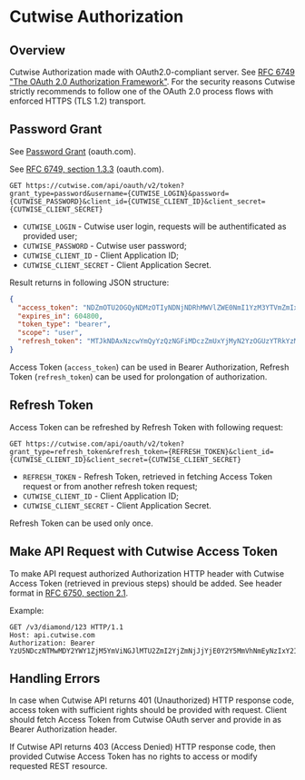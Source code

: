 # Cutwise Authorization

## Overview

Cutwise Authorization made with OAuth2.0-compliant server. See [RFC 6749 "The OAuth 2.0 Authorization Framework"](https://tools.ietf.org/html/rfc6749).
For the security reasons Cutwise strictly recommends to follow one of the OAuth 2.0 process flows with enforced HTTPS (TLS 1.2) transport.

## Password Grant

See [Password Grant](https://www.oauth.com/oauth2-servers/access-tokens/password-grant/) (oauth.com).

See [RFC 6749, section 1.3.3](https://tools.ietf.org/html/rfc6749#section-1.3.3) (oauth.com).

```
GET https://cutwise.com/api/oauth/v2/token?grant_type=password&username={CUTWISE_LOGIN}&password={CUTWISE_PASSWORD}&client_id={CUTWISE_CLIENT_ID}&client_secret={CUTWISE_CLIENT_SECRET}
```

- `CUTWISE_LOGIN` - Cutwise user login, requests will be authentificated as provided user;
- `CUTWISE_PASSWORD` - Cutwise user password;
- `CUTWISE_CLIENT_ID` - Client Application ID;
- `CUTWISE_CLIENT_SECRET` - Client Application Secret.

Result returns in following JSON structure:

```json
{
  "access_token": "NDZmOTU2OGQyNDMzOTIyNDNjNDRhMWVlZWE0NmI1YzM3YTVmZmIxYzUyMmE0ODU3YjYyMmJlZWMzM2JjYjg5Zg",
  "expires_in": 604800,
  "token_type": "bearer",
  "scope": "user",
  "refresh_token": "MTJkNDAxNzcwYmQyYzQzNGFiMDczZmUxYjMyN2YzOGUzYTRkYzMyZGQ1ZWNlNmI1YTI4MjBjNTY4YjUzMmIyOA"
}
```

Access Token (`access_token`) can be used in Bearer Authorization, Refresh Token (`refresh_token`) can be used for prolongation of authorization.

## Refresh Token

Access Token can be refreshed by Refresh Token with following request:

```
GET https://cutwise.com/api/oauth/v2/token?grant_type=refresh_token&refresh_token={REFRESH_TOKEN}&client_id={CUTWISE_CLIENT_ID}&client_secret={CUTWISE_CLIENT_SECRET}
```

- `REFRESH_TOKEN` - Refresh Token, retrieved in fetching Access Token request or from another refresh token request;
- `CUTWISE_CLIENT_ID` - Client Application ID;
- `CUTWISE_CLIENT_SECRET` - Client Application Secret.

Refresh Token can be used only once.

## Make API Request with Cutwise Access Token

To make API request authorized Authorization HTTP header with Cutwise Access Token (retrieved in previous steps) should be added.
See header format in [RFC 6750, section 2.1](https://tools.ietf.org/html/rfc6750#section-2.1).

Example:
```http
GET /v3/diamond/123 HTTP/1.1
Host: api.cutwise.com
Authorization: Bearer YzU5NDczNTMwMDY2YWY1ZjM5YmViNGJlMTU2ZmI2YjZmNjJjYjE0Y2Y5MmVhNmEyNzIxY2IxMzk1N2EzNWYyMw
```

## Handling Errors

In case when Cutwise API returns 401 (Unauthorized) HTTP response code, access token with sufficient rights should be provided with request. Client should fetch Access Token from Cutwise OAuth server and provide in as Bearer Authorization header.

If Cutwise API returns 403 (Access Denied) HTTP response code, then provided Cutwise Access Token has no rights to access or modify requested REST resource.
